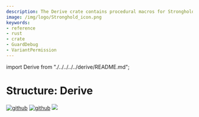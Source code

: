 ```yaml
---
description: The Derive crate contains procedural macros for Stronghold.
image: /img/logo/Stronghold_icon.png
keywords:
- reference
- rust
- crate
- GuardDebug
- VariantPermission
---
```

import Derive from "./../../../../derive/README.md";

# Structure: Derive

[![github](https://img.shields.io/badge/github-source-blue.svg)](https://github.com/iotaledger/stronghold.rs/tree/dev/derive)  [![github](https://img.shields.io/badge/rust-docs-green.svg)](https://docs.rs/stronghold-p2p) [![](https://img.shields.io/crates/v/stronghold-derive.svg)](https://crates.io/crates/stronghold-derive)

<Derive/>